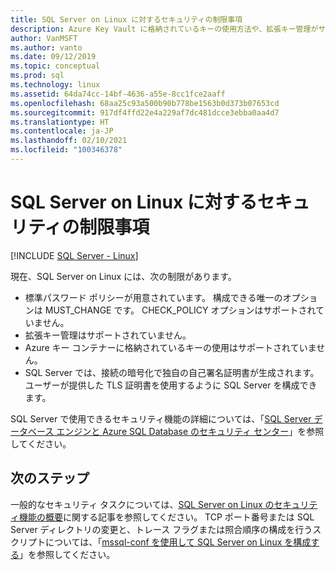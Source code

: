 ```yaml
---
title: SQL Server on Linux に対するセキュリティの制限事項
description: Azure Key Vault に格納されているキーの使用方法や、拡張キー管理がサポートされていないことなど、SQL Server on Linux の制限事項について説明します。
author: VanMSFT
ms.author: vanto
ms.date: 09/12/2019
ms.topic: conceptual
ms.prod: sql
ms.technology: linux
ms.assetid: 64da74cc-14bf-4636-a55e-8cc1fce2aaff
ms.openlocfilehash: 68aa25c93a500b90b778be1563b0d373b07653cd
ms.sourcegitcommit: 917df4ffd22e4a229af7dc481dcce3ebba0aa4d7
ms.translationtype: HT
ms.contentlocale: ja-JP
ms.lasthandoff: 02/10/2021
ms.locfileid: "100346378"
---
```

# <a name="security-limitations-for-sql-server-on-linux"></a>SQL Server on Linux に対するセキュリティの制限事項

[!INCLUDE [SQL Server - Linux](../includes/applies-to-version/sql-linux.md)]

現在、SQL Server on Linux には、次の制限があります。

* 標準パスワード ポリシーが用意されています。 構成できる唯一のオプションは MUST_CHANGE です。 CHECK_POLICY オプションはサポートされていません。
* 拡張キー管理はサポートされていません。 
* Azure キー コンテナーに格納されているキーの使用はサポートされていません。
* SQL Server では、接続の暗号化で独自の自己署名証明書が生成されます。 ユーザーが提供した TLS 証明書を使用するように SQL Server を構成できます。 

SQL Server で使用できるセキュリティ機能の詳細については、「[SQL Server データベース エンジンと Azure SQL Database のセキュリティ センター](../relational-databases/security/security-center-for-sql-server-database-engine-and-azure-sql-database.md)」を参照してください。

## <a name="next-steps"></a>次のステップ

一般的なセキュリティ タスクについては、[SQL Server on Linux のセキュリティ機能の概要](sql-server-linux-security-get-started.md)に関する記事を参照してください。 TCP ポート番号または SQL Server ディレクトリの変更と、トレース フラグまたは照合順序の構成を行うスクリプトについては、「[mssql-conf を使用して SQL Server on Linux を構成する](sql-server-linux-configure-mssql-conf.md)」を参照してください。
